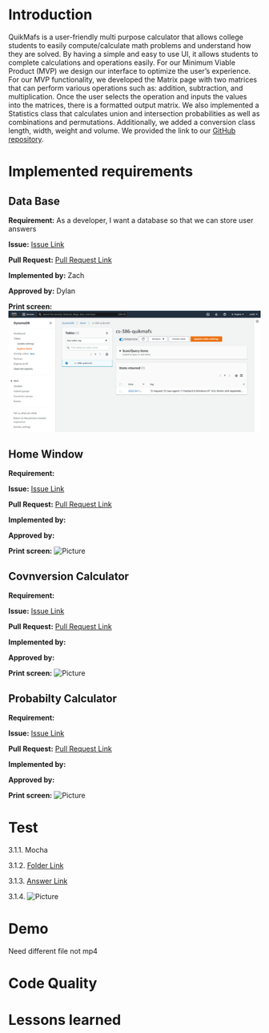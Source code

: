 # Introduction
QuikMafs is a user-friendly multi purpose calculator that allows college students to easily compute/calculate math problems and understand how they are solved. By having a simple and easy to use UI, it allows students to complete calculations and operations easily. For our Minimum Viable Product (MVP) we design our interface to optimize the user’s experience. For our MVP functionality, we developed the Matrix page with two matrices that can perform various operations such as: addition, subtraction, and multiplication. Once the user selects the operation and inputs the values into the matrices, there is a formatted output matrix. We also implemented a Statistics class that calculates union and intersection probabilities as well as combinations and permutations. Additionally, we added a conversion class length, width, weight and volume. We provided the link to our [GitHub repository](https://github.com/ZaderRox1111/CS-386-Project
).
# Implemented requirements

## Data Base
**Requirement:** As a developer, I want a database so that we can store user answers

**Issue:**  [Issue Link](https://github.com/ZaderRox1111/CS-386-Project/issues/36)

**Pull Request:** [Pull Request Link](https://github.com/ZaderRox1111/CS-386-Project/pull/39)

**Implemented by:** Zach

**Approved by:** Dylan

**Print screen:** ![Picture](https://github.com/ZaderRox1111/CS-386-Project/blob/test/deliverables/D6_database.PNG)

## Home Window
**Requirement:** 

**Issue:**  [Issue Link]()

**Pull Request:** [Pull Request Link]()

**Implemented by:** 

**Approved by:** 

**Print screen:** ![Picture]()

## Covnversion Calculator
**Requirement:** 

**Issue:**  [Issue Link]()

**Pull Request:** [Pull Request Link]()

**Implemented by:** 

**Approved by:** 

**Print screen:** ![Picture]()

## Probabilty Calculator
**Requirement:** 

**Issue:**  [Issue Link]()

**Pull Request:** [Pull Request Link]()

**Implemented by:** 

**Approved by:** 

**Print screen:** ![Picture]()

# Test
3.1.1. Mocha 

3.1.2. [Folder Link](https://github.com/ZaderRox1111/CS-386-Project/tree/test/backend/test) 

3.1.3. [Answer Link]()

3.1.4. ![Picture]()

# Demo 

Need different file not mp4

# Code Quality 


# Lessons learned 
